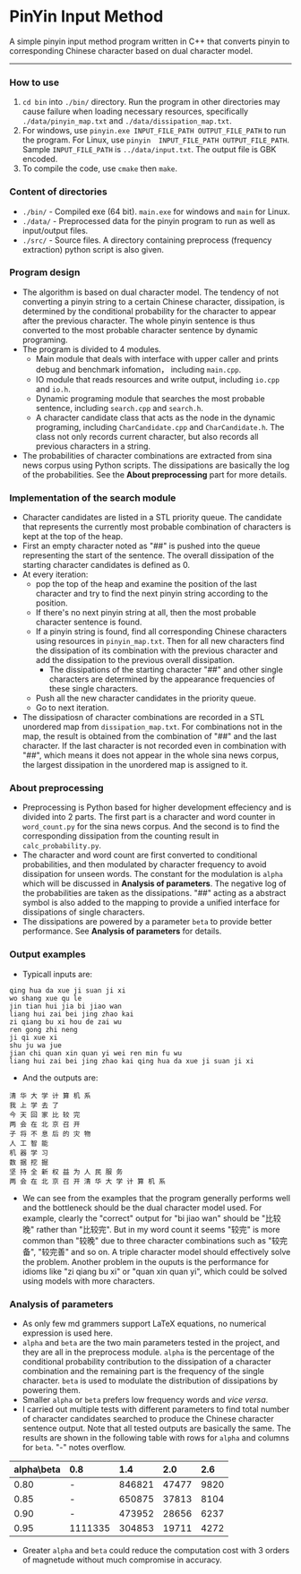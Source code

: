 # PinYin Input Method

A simple pinyin input method program written in C++ that converts pinyin to corresponding Chinese character based on dual character model.

---
### How to use
1. `cd bin` into `./bin/` directory. Run the program in other directories may cause failure when loading necessary resources, specifically `./data/pinyin_map.txt` and `./data/dissipation_map.txt`.
2. For windows, use `pinyin.exe INPUT_FILE_PATH OUTPUT_FILE_PATH` to run the program. For Linux, use `pinyin  INPUT_FILE_PATH OUTPUT_FILE_PATH`. Sample `INPUT_FILE_PATH` is `../data/input.txt`. The output file is GBK encoded.
3. To compile the code, use `cmake` then `make`.

### Content of directories
* `./bin/` - Compiled exe (64 bit). `main.exe` for windows and `main` for Linux.
* `./data/` - Preprocessed data for the pinyin program to run as well as input/output files.
* `./src/` - Source files. A directory containing preprocess (frequency extraction) python script is also given. 

### Program design
* The algorithm is based on dual character model. The tendency of not converting a pinyin string to a certain Chinese character, dissipation, is determined by the conditional probability for the character to appear after the previous character. The whole pinyin sentence is thus converted to the most probable character sentence by dynamic programing. 
* The program is divided to 4 modules.
	* Main module that deals with interface with upper caller and prints debug and benchmark infomation， including `main.cpp`.
	* IO module that reads resources and write output, including `io.cpp` and `io.h`.
	* Dynamic programing module that searches the most probable sentence, including `search.cpp` and `search.h`.
	* A character candidate class that acts as the node in the dynamic programing, including `CharCandidate.cpp` and `CharCandidate.h`. The class not only records current character, but also records all previous characters in a string.
* The probabilities of character combinations are extracted from sina news corpus using Python scripts. The dissipations are basically the log of the probabilities. See the **About preprocessing** part for more details.

### Implementation of the search module
* Character candidates are listed in a STL priority queue. The candidate that represents the currently most probable combination of characters is kept at the top of the heap.
* First an empty character noted as "##" is pushed into the queue representing the start of the sentence. The overall dissipation of the starting character candidates is defined as 0. 
* At every iteration:
	*  pop the top of the heap and examine the position of the last character and try to find the next pinyin string according to the position.
	* If there's no next pinyin string at all, then the most probable character sentence is found.
	* If a pinyin string is found, find all corresponding Chinese characters using resources in `pinyin_map.txt`. Then for all new characters find the dissipation of its combination with the previous character and add the dissipation to the previous overall dissipation.
		* The dissipations of the starting character "##" and other single characters are determined by the appearance frequencies of these single characters.
	* Push all the new character candidates in the priority queue. 
	* Go to next iteration.
* The dissipatiosn of character combinations are recorded in a STL unordered map from `dissipation_map.txt`. For  combinations not in the map, the result is obtained from the combination of "##" and the last character. If the last character is not recorded even in combination with "##", which means it does not appear in the whole sina news corpus, the largest dissipation in the unordered map is assigned to it.

### About preprocessing
* Preprocessing is Python based for higher development effeciency and is divided into 2 parts. The first part is a character and word counter in `word_count.py` for the sina news corpus. And the second is to find the corresponding dissipation from the counting result in `calc_probability.py`.
* The character and word count are first converted to conditional probabilities, and then modulated by character frequency to avoid dissipation for unseen words. The constant for the modulation is `alpha` which will be discussed in **Analysis of parameters**. The negative log of the probabilities are taken as the dissipations. "##" acting as a abstract symbol is also added to the mapping to provide a unified interface for dissipations of single characters.
* The dissipations are powered by a parameter `beta` to provide better performance. See **Analysis of parameters** for details.

### Output examples
* Typicall inputs are:
```
qing hua da xue ji suan ji xi
wo shang xue qu le
jin tian hui jia bi jiao wan
liang hui zai bei jing zhao kai
zi qiang bu xi hou de zai wu
ren gong zhi neng
ji qi xue xi
shu ju wa jue
jian chi quan xin quan yi wei ren min fu wu
liang hui zai bei jing zhao kai qing hua da xue ji suan ji xi
```
* And the outputs are:
```
清 华 大 学 计 算 机 系
我 上 学 去 了
今 天 回 家 比 较 完
两 会 在 北 京 召 开
子 将 不 息 后 的 灾 物
人 工 智 能
机 器 学 习
数 据 挖 掘
坚 持 全 新 权 益 为 人 民 服 务
两 会 在 北 京 召 开 清 华 大 学 计 算 机 系
```
* We can see from the examples that the program generally performs well and the bottleneck should be the dual character model used. For example, clearly the "correct" output for "bi jiao wan" should be "比较晚" rather than "比较完". But in my word count it seems "较完" is more common than "较晚" due to three character combinations such as "较完备", "较完善" and so on. A triple character model should effectively solve the problem. Another problem in the ouputs is the performance for idioms like "zi qiang bu xi" or "quan xin quan yi", which could be solved using models with more characters. 

### Analysis of parameters

* As only few md grammers support LaTeX equations, no numerical expression is used here.
* `alpha` and `beta` are the two main parameters tested in the project, and they are all in the preprocess module. `alpha` is the percentage of the conditional probability contribution to the dissipation of a character combination and the remaining part is the frequency of the single character. `beta` is used to modulate the distribution of dissipations by powering them.
* Smaller `alpha` or `beta` prefers low frequency words and *vice versa*.
* I carried out multiple tests with different parameters to find total number of character candidates searched to produce the Chinese character sentence output. Note that all tested outputs are basically the same. The results are shown in the following table with rows for `alpha` and columns for `beta`. "-" notes overflow.

|alpha\beta|0.8|1.4|2.0|2.6|
|:--|:--|:--|:--|:--|
|0.80|-|846821|47477|9820|
|0.85|-|650875|37813|8104|
|0.90|-|473952|28656|6237|
|0.95|1111335|304853|19711|4272|

* Greater `alpha` and `beta` could reduce the computation cost with 3 orders of magnetude without much compromise in accuracy.

